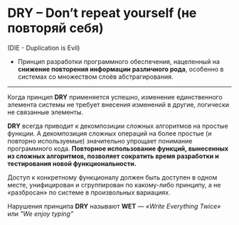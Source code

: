 # DRY – Don’t repeat yourself (не повторяй себя)

(DIE - Duplication is Evil)

- Принцип разработки программного обеспечения, нацеленный на **снижение повторения информации различного рода**, особенно в системах со множеством слоёв абстрагирования.
***

Когда принцип **DRY** применяется успешно, изменение единственного элемента системы не требует внесения изменений в другие, логически не связанные элементы.

**DRY** всегда приводит к декомпозиции сложных алгоритмов на простые функции. А декомпозиция сложных операций на более простые (и повторно используемые) значительно упрощает понимание программного кода. **Повторное использование функций, вынесенных из сложных алгоритмов, позволяет сократить время разработки и тестирования новой функциональности.**

Доступ к конкретному функционалу должен быть доступен в одном месте, унифицирован и сгруппирован по какому-либо принципу, а не «разбросан» по системе в произвольных вариациях.

Нарушения принципа **DRY** называют **WET** — *«Write Everything Twice»* или *"We enjoy typing"*
